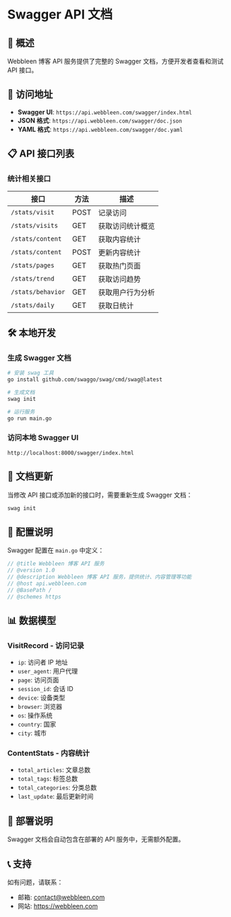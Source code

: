 # Swagger API 文档

## 📖 概述

Webbleen 博客 API 服务提供了完整的 Swagger 文档，方便开发者查看和测试 API 接口。

## 🔗 访问地址

- **Swagger UI**: `https://api.webbleen.com/swagger/index.html`
- **JSON 格式**: `https://api.webbleen.com/swagger/doc.json`
- **YAML 格式**: `https://api.webbleen.com/swagger/doc.yaml`

## 📋 API 接口列表

### 统计相关接口

| 接口 | 方法 | 描述 |
|------|------|------|
| `/stats/visit` | POST | 记录访问 |
| `/stats/visits` | GET | 获取访问统计概览 |
| `/stats/content` | GET | 获取内容统计 |
| `/stats/content` | POST | 更新内容统计 |
| `/stats/pages` | GET | 获取热门页面 |
| `/stats/trend` | GET | 获取访问趋势 |
| `/stats/behavior` | GET | 获取用户行为分析 |
| `/stats/daily` | GET | 获取日统计 |

## 🛠️ 本地开发

### 生成 Swagger 文档

```bash
# 安装 swag 工具
go install github.com/swaggo/swag/cmd/swag@latest

# 生成文档
swag init

# 运行服务
go run main.go
```

### 访问本地 Swagger UI

```
http://localhost:8000/swagger/index.html
```

## 📝 文档更新

当修改 API 接口或添加新的接口时，需要重新生成 Swagger 文档：

```bash
swag init
```

## 🔧 配置说明

Swagger 配置在 `main.go` 中定义：

```go
// @title Webbleen 博客 API 服务
// @version 1.0
// @description Webbleen 博客 API 服务，提供统计、内容管理等功能
// @host api.webbleen.com
// @BasePath /
// @schemes https
```

## 📊 数据模型

### VisitRecord - 访问记录
- `ip`: 访问者 IP 地址
- `user_agent`: 用户代理
- `page`: 访问页面
- `session_id`: 会话 ID
- `device`: 设备类型
- `browser`: 浏览器
- `os`: 操作系统
- `country`: 国家
- `city`: 城市

### ContentStats - 内容统计
- `total_articles`: 文章总数
- `total_tags`: 标签总数
- `total_categories`: 分类总数
- `last_update`: 最后更新时间

## 🚀 部署说明

Swagger 文档会自动包含在部署的 API 服务中，无需额外配置。

## 📞 支持

如有问题，请联系：
- 邮箱: contact@webbleen.com
- 网站: https://webbleen.com
